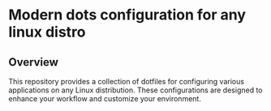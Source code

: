 # Modern dots configuration for any linux distro

## Overview

This repository provides a collection of dotfiles for configuring various applications on any Linux distribution. These configurations are designed to enhance your workflow and customize your environment.